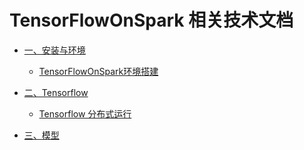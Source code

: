 # TensorFlowOnSpark 相关技术文档


* [一、安装与环境]()
    * [TensorFlowOnSpark环境搭建]() 
    
* [二、Tensorflow]()
    * [Tensorflow 分布式运行]()
    
* [三、模型]()